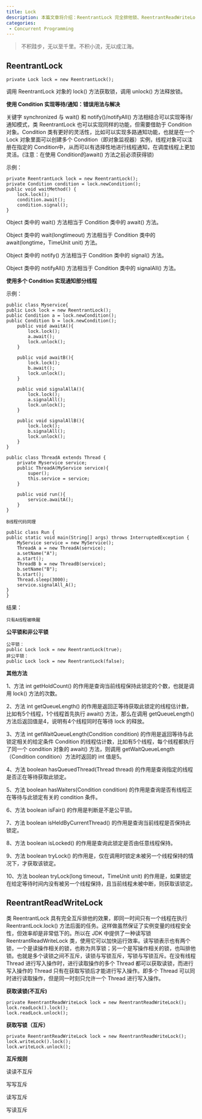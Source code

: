 ```yaml
---
title: Lock
description: 本篇文章将介绍：ReentrantLock 完全排他锁、ReentrantReadWriteLock 读写锁
categories:
 - Concurrent Programming
---
```


> 不积跬步，无以至千里。不积小流，无以成江海。

## ReentrantLock

```
private Lock lock = new ReentrantLock();
```

调用 ReentrantLock 对象的 lock() 方法获取锁，调用 unlock() 方法释放锁。

**使用 Condition 实现等待/通知：错误用法与解决**

关键字 synchronized 与 wait() 和 notify()/notifyAll() 方法相结合可以实现等待/通知模式，类 ReentrantLock 也可以实现同样的功能，但需要借助于 Condition 对象。Condition 类有更好的灵活性，比如可以实现多路通知功能，也就是在一个 Lock 对象里面可以创建多个 Condition（即对象监视器）实例，线程对象可以注册在指定的 Condition中，从而可以有选择性地进行线程通知，在调度线程上更加灵活。(注意：在使用 Condition的await() 方法之前必须获得锁)

示例：

```
private ReentrantLock lock = new ReentrantLock();
private Condition condition = lock.newCondition();
public void waitMethod() {
    lock.lock();
    condition.await();
    condition.signal();
}
```

Object 类中的 wait() 方法相当于 Condition 类中的 await() 方法。

Object 类中的 wait(longtimeout) 方法相当于 Condition 类中的 await(longtime，TimeUnit unit) 方法。

Object 类中的 notify() 方法相当于 Condition 类中的 signal() 方法。

Object 类中的 notifyAll() 方法相当于 Condition 类中的 signalAll() 方法。

**使用多个 Condition 实现通知部分线程**

示例：

```
public class Myservice{
public Lock lock = new ReentrantLock();
public Condition a = lock.newCondition();
public Condition b = lock.newCondition();
    public void awaitA(){
        lock.lock();
        a.await();
        lock.unlock();
    }
    
    public void awaitB(){
        lock.lock();
        b.await();
        lock.unlock();
    }
    
    public void signalAllA(){
        lock.lock();
        a.signalAll();
        lock.unlock();
    }
    
    public void signalAllB(){
        lock.lock();
        b.signalAll();
        lock.unlock();
    }
}

public class ThreadA extends Thread {
    private Myservice service;
    public ThreadA(MyService service){
        super();
        this.service = service;
    }
    
    public void run(){
        service.awaitA();
    }
}

B线程代码同理

public class Run {
public static void main(String[] args) throws InterruptedException {
    MyService service = new MyService();
    ThreadA a = new ThreadA(service);
    a.setName("A");
    a.start();
    ThreadB b = new ThreadB(service);
    b.setName("B");
    b.start();
    Thread.sleep(3000);
    service.signalAll_A();
}
}
```

结果：

```
只有A线程被唤醒
```

**公平锁和非公平锁**


```
公平锁：
public Lock lock = new ReentrantLock(true);
非公平锁：
public Lock lock = new ReentrantLock(false);
```

**其他方法**

1、方法 int getHoldCount() 的作用是查询当前线程保持此锁定的个数，也就是调用 lock() 方法的次数。

2、方法 int getQueueLength() 的作用是返回正等待获取此锁定的线程估计数，比如有5个线程，1个线程首先执行 await() 方法，那么在调用 getQueueLength() 方法后返回值是4，说明有4个线程同时在等待 lock 的释放。

3、方法 int getWaitQueueLength(Condition condition) 的作用是返回等待与此锁定相关的给定条件 Condition 的线程估计数，比如有5个线程，每个线程都执行了同一个 condition 对象的 await() 方法，则调用 getWaitQueueLength（Condition condition）方法时返回的 int 值是5。

4、方法 boolean hasQueuedThread(Thread thread) 的作用是查询指定的线程是否正在等待获取此锁定。

5、方法 boolean hasWaiters(Condition condition) 的作用是查询是否有线程正在等待与此锁定有关的 condition 条件。

6、方法 boolean isFair() 的作用是判断是不是公平锁。

7、方法 boolean isHeldByCurrentThread() 的作用是查询当前线程是否保持此锁定。

8、方法 boolean isLocked() 的作用是查询此锁定是否由任意线程保持。

9、方法 boolean tryLock() 的作用是，仅在调用时锁定未被另一个线程保持的情况下，才获取该锁定。

10、方法 boolean tryLock(long timeout，TimeUnit unit) 的作用是，如果锁定在给定等待时间内没有被另一个线程保持，且当前线程未被中断，则获取该锁定。

## ReentrantReadWriteLock

类 ReentrantLock 具有完全互斥排他的效果，即同一时间只有一个线程在执行 ReentrantLock.lock() 方法后面的任务。这样做虽然保证了实例变量的线程安全性，但效率却是非常低下的。所以在 JDK 中提供了一种读写锁 ReentrantReadWriteLock 类，使用它可以加快运行效率。读写锁表示也有两个锁，一个是读操作相关的锁，也称为共享锁；另一个是写操作相关的锁，也叫排他锁。也就是多个读锁之间不互斥，读锁与写锁互斥，写锁与写锁互斥。在没有线程 Thread 进行写入操作时，进行读取操作的多个 Thread 都可以获取读锁，而进行写入操作的 Thread 只有在获取写锁后才能进行写入操作。即多个 Thread 可以同时进行读取操作，但是同一时刻只允许一个 Thread 进行写入操作。

**获取读锁(不互斥)**
```
private ReentrantReadWriteLock lock = new ReentrantReadWriteLock();
lock.readLock().lock();
lock.readLock.unlock();
```

**获取写锁（互斥）**

```
private ReentrantReadWriteLock lock = new ReentrantReadWriteLock();
lock.writeLock().lock();
lock.writeLock.unlock();
```

**互斥规则**

读读不互斥

写写互斥

读写互斥

写读互斥